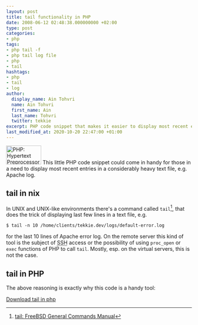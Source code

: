 ```yaml
---
layout: post
title: tail functionality in PHP
date: 2008-06-12 02:48:38.000000000 +02:00
type: post
categories:
- php
tags:
- php tail -f
- php tail log file
- php
- tail
hashtags:
- php
- tail
- log
author:
  display_name: Ain Tohvri
  name: Ain Tohvri
  first_name: Ain
  last_name: Tohvri
  twitter: tekkie
excerpt: PHP code snippet that makes it easier to display most recent entries in a heavy text file, e.g. Apache log.
last_modified_at: 2020-10-20 22:47:00 +01:00
---
```

<img class="teaser-image--left" title="PHP: Hypertext Preprocessor" src="{{ site.baseurl }}/assets/php-med-trans.png" alt="PHP: Hypertext Preprocessor" width="95" height="51" /> This little PHP code snippet could come in handy for those in a need to display most recent entries in a considerably heavy text file, e.g. Apache log.<!--more-->

## tail in nix

In UNIX and UNIX-like environments there's a command called `tail`[^1], that does the trick of displaying last few lines in a text file, e.g.

```
$ tail -n 10 /home/clients/tekkie.dev/logs/default-error.log
```

for the last 10 lines of Apache error log. On the remote server this kind of tool is the subject of <abbr title="Secure Shell">SSH</abbr> access or the possibility of using `proc_open` or `exec` functions of PHP to call `tail`. Mostly, esp. on the virtual servers, this is not the case.

## tail in PHP

The above reasoning is exactly why this code is a handy tool:
<script src="https://gist.github.com/1894692.js?file=log.php"></script>

[Download tail in php](https://gist.github.com/ain/1894692/archive/00b11f87fc36510b4f1c1bad28ad92ae45f54704.zip)

[^1]: [tail: FreeBSD General Commands Manual](https://www.freebsd.org/cgi/man.cgi?query=tail)

